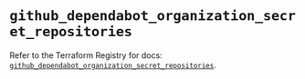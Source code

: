 # `github_dependabot_organization_secret_repositories`

Refer to the Terraform Registry for docs: [`github_dependabot_organization_secret_repositories`](https://registry.terraform.io/providers/integrations/github/6.1.0/docs/resources/dependabot_organization_secret_repositories).
